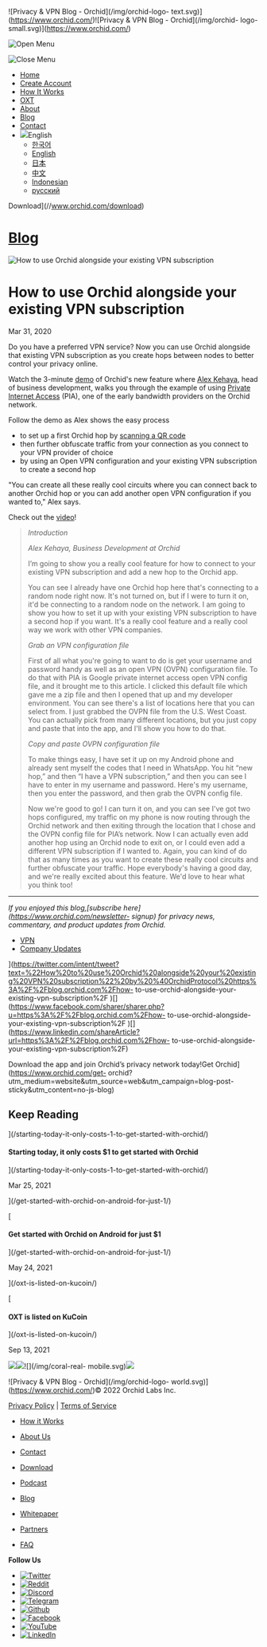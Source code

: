 ![Privacy & VPN Blog - Orchid](/img/orchid-logo-
text.svg)](https://www.orchid.com/)![Privacy & VPN Blog - Orchid](/img/orchid-
logo-small.svg)](https://www.orchid.com/)

![Open Menu](/img/icons/hamburger.svg)

![Close Menu](/img/icons/close.svg)

  * [Home](https://www.orchid.com/)
  * [Create Account](https://www.orchid.com/join)
  * [How It Works](https://www.orchid.com/how-it-works)
  * [OXT](https://www.orchid.com/oxt)
  * [About](https://www.orchid.com/about-us)
  * [Blog](/)
  * [Contact](https://www.orchid.com/contact)
  * ![](/img/globe.svg)English
    * [한국어](//blog.ko.orchid.com/how-to-use-orchid-alongside-your-existing-vpn-subscription/)
    * [English](//blog.orchid.com/how-to-use-orchid-alongside-your-existing-vpn-subscription/)
    * [日本](//blog.ja.orchid.com/how-to-use-orchid-alongside-your-existing-vpn-subscription/)
    * [中文](//blog.zh.orchid.com/how-to-use-orchid-alongside-your-existing-vpn-subscription/)
    * [Indonesian](//blog.id.orchid.com/how-to-use-orchid-alongside-your-existing-vpn-subscription/)
    * [русский](//blog.ru.orchid.com/how-to-use-orchid-alongside-your-existing-vpn-subscription/)

Download](//www.orchid.com/download)

# [Blog](/)

![How to use Orchid alongside your existing VPN
subscription](/static/9fea6a74e1987e6ff3e15773e9bec06c/Orchid_BlogImage_OvpnSetup.png)

# How to use Orchid alongside your existing VPN subscription

Mar 31, 2020  
  

Do you have a preferred VPN service? Now you can use Orchid alongside that
existing VPN subscription as you create hops between nodes to better control
your privacy online.

Watch the 3-minute [demo](https://youtu.be/KpEtlUQV1vw) of Orchid's new
feature where [Alex Kehaya](https://twitter.com/afkehaya), head of business
development, walks you through the example of using [Private Internet
Access](https://www.privateinternetaccess.com/) (PIA), one of the early
bandwidth providers on the Orchid network.

Follow the demo as Alex shows the easy process

  * to set up a first Orchid hop by [scanning a QR code](/get-hopping-faster-making-privacy-easier-with-qr-codes/)
  * then further obfuscate traffic from your connection as you connect to your VPN provider of choice
  * by using an Open VPN configuration and your existing VPN subscription to create a second hop

"You can create all these really cool circuits where you can connect back to
another Orchid hop or you can add another open VPN configuration if you wanted
to," Alex says.

Check out the [video](https://youtu.be/KpEtlUQV1vw)!

> _Introduction_
>
> _Alex Kehaya, Business Development at Orchid_
>
> I’m going to show you a really cool feature for how to connect to your
> existing VPN subscription and add a new hop to the Orchid app.
>
> You can see I already have one Orchid hop here that's connecting to a random
> node right now. It's not turned on, but if I were to turn it on, it'd be
> connecting to a random node on the network. I am going to show you how to
> set it up with your existing VPN subscription to have a second hop if you
> want. It's a really cool feature and a really cool way we work with other
> VPN companies.
>
> _Grab an VPN configuration file_
>
> First of all what you're going to want to do is get your username and
> password handy as well as an open VPN (OVPN) configuration file. To do that
> with PIA is Google private internet access open VPN config file, and it
> brought me to this article. I clicked this default file which gave me a zip
> file and then I opened that up and my developer environment. You can see
> there's a list of locations here that you can select from. I just grabbed
> the OVPN file from the U.S. West Coast. You can actually pick from many
> different locations, but you just copy and paste that into the app, and I'll
> show you how to do that.
>
> _Copy and paste OVPN configuration file_
>
> To make things easy, I have set it up on my Android phone and already sent
> myself the codes that I need in WhatsApp. You hit “new hop,” and then “I
> have a VPN subscription,” and then you can see I have to enter in my
> username and password. Here's my username, then you enter the password, and
> then grab the OVPN config file.
>
> Now we're good to go! I can turn it on, and you can see I've got two hops
> configured, my traffic on my phone is now routing through the Orchid network
> and then exiting through the location that I chose and the OVPN config file
> for PIA’s network. Now I can actually even add another hop using an Orchid
> node to exit on, or I could even add a different VPN subscription if I
> wanted to. Again, you can kind of do that as many times as you want to
> create these really cool circuits and further obfuscate your traffic. Hope
> everybody's having a good day, and we're really excited about this feature.
> We'd love to hear what you think too!

* * *

 _If you enjoyed this blog,[subscribe here](https://www.orchid.com/newsletter-
signup) for privacy news, commentary, and product updates from Orchid._

  * [VPN](/tag/vpn/)
  * [Company Updates](/tag/company-updates/)

](https://twitter.com/intent/tweet?text=%22How%20to%20use%20Orchid%20alongside%20your%20existing%20VPN%20subscription%22%20by%20%40OrchidProtocol%20https%3A%2F%2Fblog.orchid.com%2Fhow-
to-use-orchid-alongside-your-existing-vpn-subscription%2F
)[](https://www.facebook.com/sharer/sharer.php?u=https%3A%2F%2Fblog.orchid.com%2Fhow-
to-use-orchid-alongside-your-existing-vpn-subscription%2F
)[](https://www.linkedin.com/shareArticle?url=https%3A%2F%2Fblog.orchid.com%2Fhow-
to-use-orchid-alongside-your-existing-vpn-subscription%2F)

Download the app and join Orchid’s privacy network today!Get
Orchid](https://www.orchid.com/get-
orchid?utm_medium=website&utm_source=web&utm_campaign=blog-post-
sticky&utm_content=no-js-blog)

## Keep Reading

](/starting-today-it-only-costs-1-to-get-started-with-orchid/)

#### Starting today, it only costs $1 to get started with Orchid

](/starting-today-it-only-costs-1-to-get-started-with-orchid/)

Mar 25, 2021

](/get-started-with-orchid-on-android-for-just-1/)

[

#### Get started with Orchid on Android for just $1

](/get-started-with-orchid-on-android-for-just-1/)

May 24, 2021

](/oxt-is-listed-on-kucoin/)

[

#### OXT is listed on KuCoin

](/oxt-is-listed-on-kucoin/)

Sep 13, 2021

![](/img/coral-electric.svg)![](/img/coral-real.svg)![](/img/coral-real-
mobile.svg)![](/img/footer-fish.svg)

![Privacy & VPN Blog - Orchid](/img/orchid-logo-
world.svg)](https://www.orchid.com/)© 2022 Orchid Labs Inc.

[Privacy Policy](https://www.orchid.com/privacy-policy) | [Terms of
Service](https://www.orchid.com/service-terms)

  * [How it Works](https://www.orchid.com/how-it-works)
  * [About Us](https://www.orchid.com/about-us)
  * [Contact](https://www.orchid.com/contact)

  * [Download](https://www.orchid.com/download)
  * [Podcast](https://www.orchid.com/podcast)
  * [Blog](/)

  * [Whitepaper](https://www.orchid.com/assets/whitepaper/whitepaper.pdf)
  * [Partners](https://www.orchid.com/partners)
  * [FAQ](https://www.orchid.com/faq)

 **Follow Us**

  * [![Twitter](/img/icons/social-twitter.svg)](https://twitter.com/OrchidProtocol)
  * [![Reddit](/img/icons/reddit.svg)](https://www.reddit.com/r/orchid/)
  * [![Discord](/img/icons/social-discord.svg)](https://discord.gg/GDbxmjxX9F)
  * [![Telegram](/img/icons/social-telegram.svg)](https://www.t.me/OrchidOfficial)
  * [![Github](/img/icons/social-github.svg)](https://github.com/OrchidTechnologies)
  * [![Facebook](/img/icons/social-facebook.svg)](https://www.facebook.com/OrchidProtocol)
  * [![YouTube](/img/icons/social-youtube.svg)](https://www.youtube.com/channel/UCIH_BKBlNemsCzDhPYZBlHw)
  * [![LinkedIn](/img/icons/social-linkedin.svg)](https://www.linkedin.com/company/orchidprotocol)

